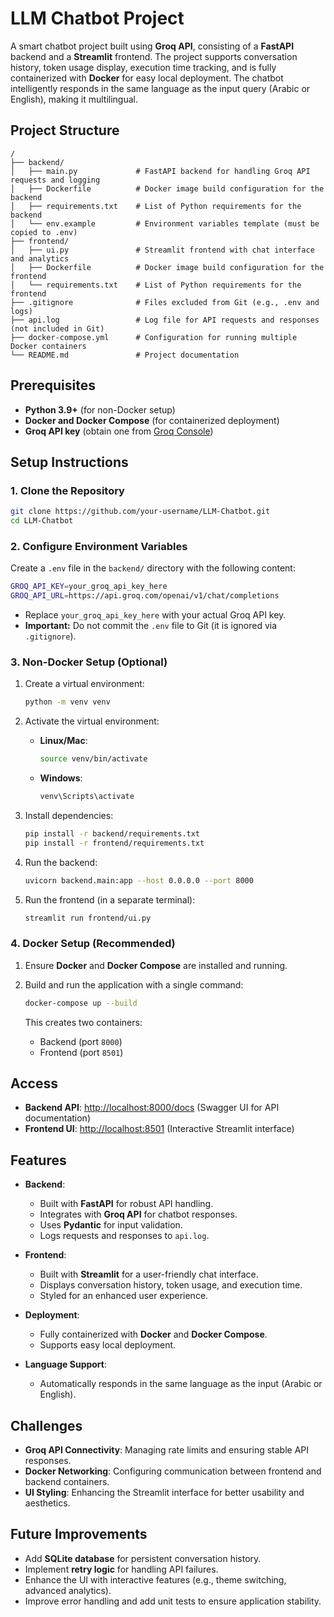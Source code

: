 # LLM Chatbot Project

A smart chatbot project built using **Groq API**, consisting of a **FastAPI** backend and a **Streamlit** frontend. The project supports conversation history, token usage display, execution time tracking, and is fully containerized with **Docker** for easy local deployment. The chatbot intelligently responds in the same language as the input query (Arabic or English), making it multilingual.

## Project Structure

```
/
├── backend/
│   ├── main.py             # FastAPI backend for handling Groq API requests and logging
│   ├── Dockerfile          # Docker image build configuration for the backend
│   ├── requirements.txt    # List of Python requirements for the backend
│   └── env.example         # Environment variables template (must be copied to .env)
├── frontend/
│   ├── ui.py               # Streamlit frontend with chat interface and analytics
│   ├── Dockerfile          # Docker image build configuration for the frontend
│   └── requirements.txt    # List of Python requirements for the frontend
├── .gitignore              # Files excluded from Git (e.g., .env and logs)
├── api.log                 # Log file for API requests and responses (not included in Git)
├── docker-compose.yml      # Configuration for running multiple Docker containers
└── README.md               # Project documentation
```

## Prerequisites

- **Python 3.9+** (for non-Docker setup)
- **Docker and Docker Compose** (for containerized deployment)
- **Groq API key** (obtain one from [Groq Console](https://console.groq.com))

## Setup Instructions

### 1. Clone the Repository

```bash
git clone https://github.com/your-username/LLM-Chatbot.git
cd LLM-Chatbot
```

### 2. Configure Environment Variables

Create a `.env` file in the `backend/` directory with the following content:

```bash
GROQ_API_KEY=your_groq_api_key_here
GROQ_API_URL=https://api.groq.com/openai/v1/chat/completions
```

- Replace `your_groq_api_key_here` with your actual Groq API key.
- **Important:** Do not commit the `.env` file to Git (it is ignored via `.gitignore`).

### 3. Non-Docker Setup (Optional)

1. Create a virtual environment:

   ```bash
   python -m venv venv
   ```

2. Activate the virtual environment:

   - **Linux/Mac**:
     ```bash
     source venv/bin/activate
     ```
   - **Windows**:
     ```bash
     venv\Scripts\activate
     ```

3. Install dependencies:

   ```bash
   pip install -r backend/requirements.txt
   pip install -r frontend/requirements.txt
   ```

4. Run the backend:

   ```bash
   uvicorn backend.main:app --host 0.0.0.0 --port 8000
   ```

5. Run the frontend (in a separate terminal):

   ```bash
   streamlit run frontend/ui.py
   ```

### 4. Docker Setup (Recommended)

1. Ensure **Docker** and **Docker Compose** are installed and running.
2. Build and run the application with a single command:

   ```bash
   docker-compose up --build
   ```

   This creates two containers:

   - Backend (port `8000`)
   - Frontend (port `8501`)

## Access

- **Backend API**: [http://localhost:8000/docs](http://localhost:8000/docs) (Swagger UI for API documentation)
- **Frontend UI**: [http://localhost:8501](http://localhost:8501) (Interactive Streamlit interface)

## Features

- **Backend**:

  - Built with **FastAPI** for robust API handling.
  - Integrates with **Groq API** for chatbot responses.
  - Uses **Pydantic** for input validation.
  - Logs requests and responses to `api.log`.

- **Frontend**:

  - Built with **Streamlit** for a user-friendly chat interface.
  - Displays conversation history, token usage, and execution time.
  - Styled for an enhanced user experience.

- **Deployment**:

  - Fully containerized with **Docker** and **Docker Compose**.
  - Supports easy local deployment.

- **Language Support**:
  - Automatically responds in the same language as the input (Arabic or English).

## Challenges

- **Groq API Connectivity**: Managing rate limits and ensuring stable API responses.
- **Docker Networking**: Configuring communication between frontend and backend containers.
- **UI Styling**: Enhancing the Streamlit interface for better usability and aesthetics.

## Future Improvements

- Add **SQLite database** for persistent conversation history.
- Implement **retry logic** for handling API failures.
- Enhance the UI with interactive features (e.g., theme switching, advanced analytics).
- Improve error handling and add unit tests to ensure application stability.

```

```

